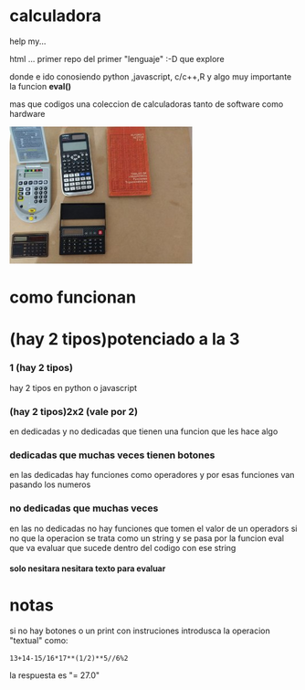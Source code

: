 # calculadora
help my...

html ... primer repo del primer "lenguaje" :-D que explore

donde e ido conosiendo python ,javascript, c/c++,R y algo muy importante la funcion **eval()**

mas que codigos una coleccion de calculadoras tanto de software como hardware

![foto](https://github.com/jero98772/calculadora/blob/master/pictures/hardware_calulators.jpg?raw=true)


# como funcionan

# (hay 2 tipos)potenciado a la 3
### 1 (hay 2 tipos)

hay 2 tipos en python o javascript 

### (hay 2 tipos)2x2 (vale por 2)
en dedicadas y no dedicadas que tienen una funcion que les hace algo 
### dedicadas que muchas veces tienen botones

en las dedicadas hay funciones como operadores  y por esas funciones van pasando los numeros

### no dedicadas  que muchas veces

en las no dedicadas  no hay funciones que tomen el valor de un operadors si no que la operacion se trata como un string y se pasa por la funcion eval que va evaluar que sucede dentro del codigo con ese string 
#### solo nesitara nesitara texto para evaluar  

# notas 

si no hay botones o un print con instruciones introdusca la operacion "textual" como:

	13+14-15/16*17**(1/2)**5//6%2

la respuesta es "= 27.0"
